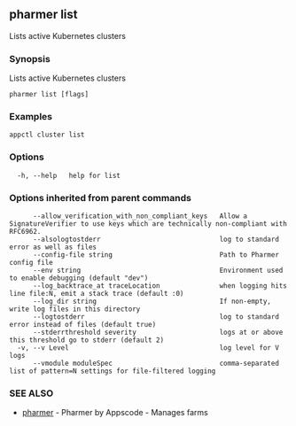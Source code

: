 ## pharmer list

Lists active Kubernetes clusters

### Synopsis


Lists active Kubernetes clusters

```
pharmer list [flags]
```

### Examples

```
appctl cluster list
```

### Options

```
  -h, --help   help for list
```

### Options inherited from parent commands

```
      --allow_verification_with_non_compliant_keys   Allow a SignatureVerifier to use keys which are technically non-compliant with RFC6962.
      --alsologtostderr                              log to standard error as well as files
      --config-file string                           Path to Pharmer config file
      --env string                                   Environment used to enable debugging (default "dev")
      --log_backtrace_at traceLocation               when logging hits line file:N, emit a stack trace (default :0)
      --log_dir string                               If non-empty, write log files in this directory
      --logtostderr                                  log to standard error instead of files (default true)
      --stderrthreshold severity                     logs at or above this threshold go to stderr (default 2)
  -v, --v Level                                      log level for V logs
      --vmodule moduleSpec                           comma-separated list of pattern=N settings for file-filtered logging
```

### SEE ALSO
* [pharmer](pharmer.md)	 - Pharmer by Appscode - Manages farms

